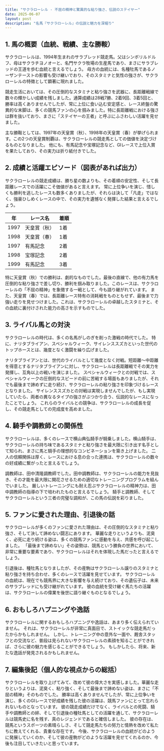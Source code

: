 ```yaml
---
title: "サクラローレル - 不屈の精神と驚異的な粘り強さ、伝説のステイヤー"
date: 2025-06-07
layout: post
description: "名馬『サクラローレル』の伝説と魅力を深堀り"
---
```


## 1. 馬の概要（血統、戦績、主な勝鞍）

サクラローレルは、1994年生まれのサラブレッド競走馬。父はシンボリルドルフ、母はサクラチヨノオーと、名門サクラ牧場の生産馬であり、まさにサラブレッドの王道を歩む血統と言えるでしょう。  母方の血統には、名種牡馬であるノーザンテーストの影響も受け継いでおり、そのスタミナと気性の強さが、サクラローレルの特徴として顕著に現れました。

競走生活においては、その圧倒的なスタミナと粘り強さを武器に、長距離戦線で数々の輝かしい成績を残しました。通算成績は28戦7勝、2着9回、3着5回と、勝率は高くありませんでしたが、常に上位に食い込む安定感と、レース終盤の驚異的な末脚は、多くの競馬ファンの心を掴みました。特に長距離戦における強さは群を抜いており、まさに「ステイヤーの王者」と呼ぶにふさわしい活躍を見せました。

主な勝鞍としては、1997年の天皇賞（秋）、1998年の天皇賞（春）が挙げられます。この2つの天皇賞制覇は、サクラローレルの競走馬としての価値を決定づけるものとなりました。  他にも、有馬記念や宝塚記念など、GIレースで上位入賞を果たしており、その実力は折り紙付きでした。


## 2. 成績と活躍エピソード（図表があれば出力）

サクラローレルの競走成績は、勝ち星の数よりも、その着順の安定性、そして長距離レースでの活躍にこそ価値があると言えます。  常に上位争いを演じ、惜しくも勝利を逃したレースも数多くありましたが、それらは決して「凡走」ではなく、強豪ひしめくレースの中で、その実力を遺憾なく発揮した結果と言えるでしょう。

| 年 | レース名             | 着順 |
|---|----------------------|-----|
| 1997 | 天皇賞（秋）         | 1着 |
| 1998 | 天皇賞（春）         | 1着 |
| 1997 | 有馬記念             | 2着 |
| 1998 | 宝塚記念             | 2着 |
| 1999 | 有馬記念             | 3着 |


特に天皇賞（秋）での勝利は、劇的なものでした。最後の直線で、他の有力馬を圧倒的な粘り強さで差し切り、勝利を掴み取りました。このレースは、サクラローレルの「不屈の精神」を象徴する一戦として、今も語り継がれています。  また、天皇賞（春）では、長距離レース特有の消耗戦をものともせず、最後まで力強い走りを見せつけました。これは、サクラローレルの卓越したスタミナと、その血統に裏付けされた能力の高さを示すものでした。


## 3. ライバル馬との対決

サクラローレルの時代は、多くの名馬がしのぎを削った激戦の時代でした。  特に、ナリタブライアン、スペシャルウィーク、サイレンススズカといった世代のトップホースとは、幾度となく激闘を繰り広げました。

ナリタブライアンとは、世代のライバルとして幾度となく対戦。短距離～中距離を得意とするナリタブライアンに対し、サクラローレルは長距離戦でその実力を発揮し、互角以上の戦いを演じました。  スペシャルウィークとの対戦では、スペシャルウィークの圧倒的なスピードの前に苦戦する場面もありましたが、それでも最後まで諦めずに走り続け、サクラローレルの粘り強さを印象づけるレースとなりました。  サイレンススズカとの対戦は実現しませんでしたが、もし実現していたら、両者の異なるタイプの強さがぶつかり合う、伝説的なレースになったことでしょう。  これらのライバルとの競争は、サクラローレルの成長を促し、その競走馬としての完成度を高めました。


## 4. 騎手や調教師との関係性

サクラローレルは、多くのレースで横山典弘騎手が騎乗しました。横山騎手は、サクラローレルの持ち味であるスタミナと粘り強さを最大限に引き出す名手として知られ、まさに馬と騎手の理想的なコンビネーションを築き上げました。  二人の信頼関係は厚く、レースにおける息の合った連携は、サクラローレルの数々の好成績に繋がったと言えるでしょう。

調教師は、田中清隆調教師でした。田中調教師は、サクラローレルの能力を見抜き、その才能を最大限に開花させるための適切なトレーニングプログラムを組んでいました。  厳しいトレーニングにも耐え忍ぶサクラローレルの精神力は、田中調教師の指導の下で培われたものと言えるでしょう。  騎手と調教師、そしてサクラローレルという三者の完璧な調和が、この馬の伝説を彩りました。


## 5. ファンに愛された理由、引退後の話

サクラローレルが多くのファンに愛された理由は、その圧倒的なスタミナと粘り強さ、そして決して諦めない闘志にあります。  華麗な走りというよりも、泥臭く、必死に走り続ける姿は、多くの競馬ファンに感動を与え、共感を呼び起こしました。  「最後まで諦めない」その姿勢は、競馬という勝負の世界において、非常に重要な要素であり、サクラローレルはそれを体現した馬だったと言えるでしょう。

引退後は、種牡馬となりましたが、その産駒はサクラローレル譲りのスタミナと粘り強さを持ち合わせ、多くのレースで活躍を見せています。  サクラローレルの血統は、現在でも競馬界に大きな影響を与え続けており、その遺伝子は、未来のサラブレッドにも受け継がれています。  彼の血統を受け継ぐ馬たちの活躍は、サクラローレルの偉業を後世に語り継ぐものとなるでしょう。


## 6. おもしろハプニングや逸話

サクラローレルに関するおもしろハプニングや逸話は、あまり多く伝えられていません。  それは、サクラローレルが非常に真面目で、ストイックな競走馬だったからかもしれません。  しかし、トレーニング中の意外な一面や、厩舎スタッフとの交流など、普段は見られないサクラローレルの素顔を知ることができれば、さらに彼の魅力を感じることができるでしょう。  もしかしたら、将来、新たな逸話が発見されるかもしれません。


## 7. 編集後記（個人的な視点からの総括）

サクラローレルを取り上げてみて、改めて彼の偉大さを実感しました。華麗な走りというよりは、泥臭く、粘り強く、そして最後まで諦めない姿は、まさに「不屈の精神」そのものでした。  勝率は高くありませんでしたが、常に上位争いを演じ、多くのGIレースで好成績を残した彼の活躍は、競馬ファンにとって忘れられないものとなっています。  彼の競走成績だけでなく、ライバルとの死闘、騎手や調教師との絆、そして引退後の種牡馬としての活躍を通して、サクラローレルは競馬史に名を残す、真のレジェンドであると確信しました。  彼の存在は、競馬というスポーツの素晴らしさ、そして競走馬たちの努力と情熱を改めて私たちに教えてくれる、貴重な存在です。  今後、サクラローレルの血統がどのように発展していくのか、そして彼の産駒がどのような活躍を見せてくれるのか、今後も注目していきたいと思っています。
